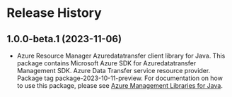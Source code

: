 # Release History

## 1.0.0-beta.1 (2023-11-06)

- Azure Resource Manager Azuredatatransfer client library for Java. This package contains Microsoft Azure SDK for Azuredatatransfer Management SDK. Azure Data Transfer service resource provider. Package tag package-2023-10-11-preview. For documentation on how to use this package, please see [Azure Management Libraries for Java](https://aka.ms/azsdk/java/mgmt).
